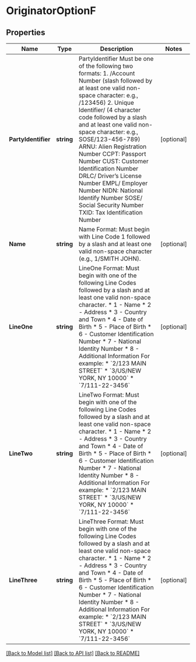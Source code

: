 # OriginatorOptionF

## Properties

Name | Type | Description | Notes
------------ | ------------- | ------------- | -------------
**PartyIdentifier** | **string** | PartyIdentifier  Must be one of the following two formats: 1. /Account Number (slash followed by at least one valid non-space character:  e.g., /123456)  2. Unique Identifier/ (4 character code followed by a slash and at least one valid non-space character:    e.g., SOSE/123-456-789) ARNU: Alien Registration Number CCPT: Passport Number CUST: Customer Identification Number  DRLC/    Driver’s License Number  EMPL/    Employer Number NIDN: National Identify Number  SOSE/    Social Security Number TXID: Tax Identification Number  | [optional] 
**Name** | **string** | Name  Format:  Must begin with Line Code 1 followed by a slash and at least one valid non-space character (e.g., 1/SMITH JOHN).  | [optional] 
**LineOne** | **string** | LineOne  Format: Must begin with one of the following Line Codes followed by a slash and at least one valid non-space character. * 1 - Name * 2 - Address * 3 - Country and Town * 4 - Date of Birth * 5 - Place of Birth * 6 - Customer Identification Number * 7 - National Identity Number * 8 - Additional Information  For example: * &#x60;2/123 MAIN STREET&#x60; * &#x60;3/US/NEW YORK, NY 10000&#x60; * &#x60;7/111-22-3456&#x60;  | [optional] 
**LineTwo** | **string** | LineTwo  Format: Must begin with one of the following Line Codes followed by a slash and at least one valid non-space character. * 1 - Name * 2 - Address * 3 - Country and Town * 4 - Date of Birth * 5 - Place of Birth * 6 - Customer Identification Number * 7 - National Identity Number * 8 - Additional Information  For example: * &#x60;2/123 MAIN STREET&#x60; * &#x60;3/US/NEW YORK, NY 10000&#x60; * &#x60;7/111-22-3456&#x60;  | [optional] 
**LineThree** | **string** | LineThree  Format: Must begin with one of the following Line Codes followed by a slash and at least one valid non-space character. * 1 - Name * 2 - Address * 3 - Country and Town * 4 - Date of Birth * 5 - Place of Birth * 6 - Customer Identification Number * 7 - National Identity Number * 8 - Additional Information  For example: * &#x60;2/123 MAIN STREET&#x60; * &#x60;3/US/NEW YORK, NY 10000&#x60; * &#x60;7/111-22-3456&#x60;  | [optional] 

[[Back to Model list]](../README.md#documentation-for-models) [[Back to API list]](../README.md#documentation-for-api-endpoints) [[Back to README]](../README.md)


